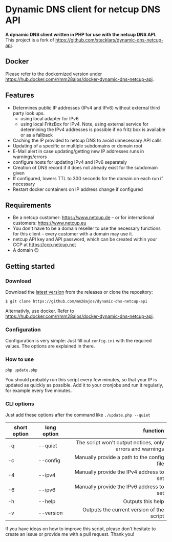 # Dynamic DNS client for netcup DNS API
**A dynamic DNS client written in PHP for use with the netcup DNS API.** This project is a fork of https://github.com/stecklars/dynamic-dns-netcup-api.

## Docker
Please refer to the dockernized version under https://hub.docker.com/r/mm28ajos/docker-dynamic-dns-netcup-api.

## Features
* Determines public IP addresses (IPv4 and IPv6) without external third party look ups.
    * using local adapter for IPv6
    * using local FritzBox for IPv4. Note, using external service for determining the IPv4 addresses is possible if no fritz box is available or as a fallback
* Caching the IP provided to netcup DNS to avoid unnecessary API calls
* Updating of a specific or multiple subdomains or domain root
* E-Mail alert in case updating/getting new IP addresses runs in warnings/errors
* configure hosts for updating IPv4 and IPv6 separately
* Creation of DNS record if it does not already exist for the subdomain given
* If configured, lowers TTL to 300 seconds for the domain on each run if necessary
* Restart docker containers on IP address change if configured

## Requirements
* Be a netcup customer: https://www.netcup.de – or for international customers: https://www.netcup.eu
* You don't have to be a domain reseller to use the necessary functions for this client – every customer with a domain may use it.
* netcup API key and API password, which can be created within your CCP at https://ccp.netcup.net
* A domain :wink:

## Getting started
### Download
Download the [latest version](https://github.com/mm28ajos/dynamic-dns-netcup-api/releases/latest) from the releases or clone the repository:

`$ git clone https://github.com/mm28ajos/dynamic-dns-netcup-api`

Alternativly, use docker. Refer to https://hub.docker.com/r/mm28ajos/docker-dynamic-dns-netcup-api.

### Configuration
Configuration is very simple: Just fill out `config.ini` with the required values. The options are explained in there.

### How to use
`php update.php`

You should probably run this script every few minutes, so that your IP is updated as quickly as possible. Add it to your cronjobs and run it regularly, for example every five minutes.

### CLI options
Just add these options after the command like `./update.php --quiet`

| short option | long option        | function                                                  |
| ------------ | ------------------ |----------------------------------------------------------:|
| -q           | --quiet            | The script won't output notices, only errors and warnings |
| -c           | --config           | Manually provide a path to the config file                |
| -4           | --ipv4             | Manually provide the IPv4 address to set                  |
| -6           | --ipv6             | Manually provide the IPv6 address to set                  |
| -h           | --help             | Outputs this help                                         |
| -v           | --version          | Outputs the current version of the script                 |

If you have ideas on how to improve this script, please don't hesitate to create an issue or provide me with a pull request. Thank you!
